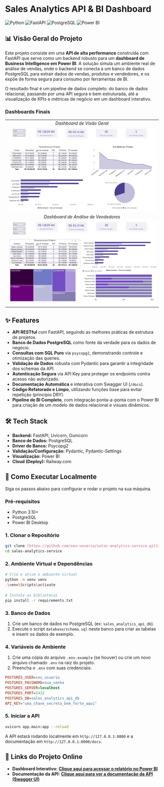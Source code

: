 # Sales Analytics API & BI Dashboard

![Python](https://img.shields.io/badge/Python-3.10+-blue.svg)
![FastAPI](https://img.shields.io/badge/FastAPI-0.100+-green.svg)
![PostgreSQL](https://img.shields.io/badge/PostgreSQL-14+-blue.svg)
![Power BI](https://img.shields.io/badge/Power%20BI-Desktop-yellow.svg)

## 📊 Visão Geral do Projeto

Este projeto consiste em uma **API de alta performance** construída com FastAPI que serve como um backend robusto para um **dashboard de Business Intelligence em Power BI**. A solução simula um ambiente real de análise de vendas, onde o backend se conecta a um banco de dados PostgreSQL para extrair dados de vendas, produtos e vendedores, e os expõe de forma segura para consumo por ferramentas de BI.

O resultado final é um pipeline de dados completo: do banco de dados relacional, passando por uma API segura e bem estruturada, até a visualização de KPIs e métricas de negócio em um dashboard interativo.

###  Dashboards Finais

<table>
  <tr>
    <td align="center"><em>Dashboard de Visão Geral</em></td>
  </tr>
  <tr>
    <td><img src="assets/visao_geral.png" alt="Dashboard Visão Geral"></td>
  </tr>
  <tr>
    <td align="center"><em>Dashboard de Análise de Vendedores</em></td>
  </tr>
  <tr>  
    <td><img src="assets/sellers.png" alt="Dashboard Vendedores"></td>
  </tr>
</table>



## ✨ Features

* **API RESTful** com FastAPI, seguindo as melhores práticas de estrutura de projetos.
* **Banco de Dados PostgreSQL** como fonte da verdade para os dados de negócio.
* **Consultas com SQL Puro** via `psycopg2`, demonstrando controle e otimização das queries.
* **Validação de Dados** robusta com Pydantic para garantir a integridade dos schemas da API.
* **Autenticação Segura** via API Key para proteger os endpoints contra acesso não autorizado.
* **Documentação Automática** e interativa com Swagger UI (`/docs`).
* **Código Refatorado e Limpo**, utilizando funções base para evitar repetição (princípio DRY).
* **Pipeline de BI Completo**, com integração ponta-a-ponta com o Power BI para criação de um modelo de dados relacional e visuais dinâmicos.

## 🛠️ Tech Stack

* **Backend:** FastAPI, Uvicorn, Gunicorn
* **Banco de Dados:** PostgreSQL
* **Driver do Banco:** Psycopg2
* **Validação/Configuração:** Pydantic, Pydantic-Settings
* **Visualização:** Power BI
* **Cloud (Deploy):** Railway.com

## 🚀 Como Executar Localmente

Siga os passos abaixo para configurar e rodar o projeto na sua máquina.

### Pré-requisitos
* Python 3.10+
* PostgreSQL
* Power BI Desktop

### 1. Clonar o Repositório
```bash
git clone [https://github.com/seu-usuario/sales-analytics-service.git](https://github.com/seu-usuario/sales-analytics-service.git)
cd sales-analytics-service
```

### 2. Ambiente Virtual e Dependências
```bash
# Crie e ative o ambiente virtual
python -m venv venv
.\venv\Scripts\activate

# Instale as bibliotecas
pip install -r requirements.txt
```

### 3. Banco de Dados
1. Crie um banco de dados no PostgreSQL (ex: `sales_analytics_api_db`).
2. Execute o script `database/schema.sql` neste banco para criar as tabelas e inserir os dados de exemplo.

### 4. Variáveis de Ambiente
1. Crie uma cópia do arquivo `.env.example` (se houver) ou crie um novo arquivo chamado `.env` na raiz do projeto.
2. Preencha o `.env` com suas credenciais:
```ini
POSTGRES_USER=seu_usuario
POSTGRES_PASSWORD=sua_senha
POSTGRES_SERVER=localhost
POSTGRES_PORT=5432
POSTGRES_DB=sales_analytics_api_db
API_KEY="uma_chave_secreta_bem_forte_aqui"
```

### 5. Iniciar a API
```bash
uvicorn app.main:app --reload
```
A API estará rodando localmente em `http://127.0.0.1:8000` e a documentação em `http://127.0.0.1:8000/docs`.


## 🔗 Links do Projeto Online

* **Dashboard Interativo:** **[Clique aqui para acessar o relatório no Power BI](https://app.powerbi.com/view?r=eyJrIjoiZjk0ZTYyYTYtMDY5Yi00ZmRmLWJmOGQtZTU1NDljZWI3ZGVmIiwidCI6IjVkYTBkNjk2LWM1MDEtNGNlNS1iNmNjLWI5OWI5MmIzY2NjMCJ9)**
* **Documentação da API:** **[Clique aqui para ver a documentação da API (Swagger UI)](https://salesanalyticsservice-production.up.railway.app/docs)**